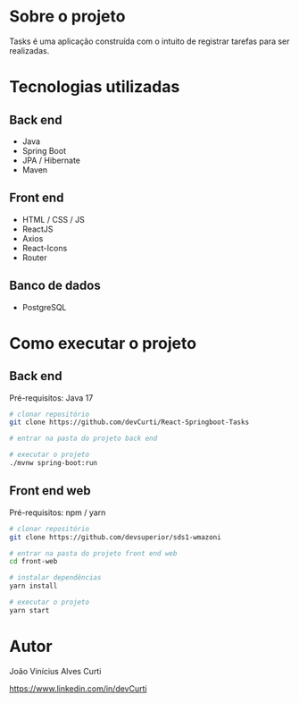 # Sobre o projeto

Tasks é uma aplicação construída com o intuito de registrar tarefas para ser realizadas.

# Tecnologias utilizadas
## Back end
- Java
- Spring Boot
- JPA / Hibernate
- Maven
## Front end
- HTML / CSS / JS
- ReactJS
- Axios
- React-Icons
- Router
## Banco de dados
- PostgreSQL
# Como executar o projeto

## Back end
Pré-requisitos: Java 17

```bash
# clonar repositório
git clone https://github.com/devCurti/React-Springboot-Tasks

# entrar na pasta do projeto back end

# executar o projeto
./mvnw spring-boot:run
```

## Front end web
Pré-requisitos: npm / yarn

```bash
# clonar repositório
git clone https://github.com/devsuperior/sds1-wmazoni

# entrar na pasta do projeto front end web
cd front-web

# instalar dependências
yarn install

# executar o projeto
yarn start
```

# Autor

João Vinícius Alves Curti

https://www.linkedin.com/in/devCurti
